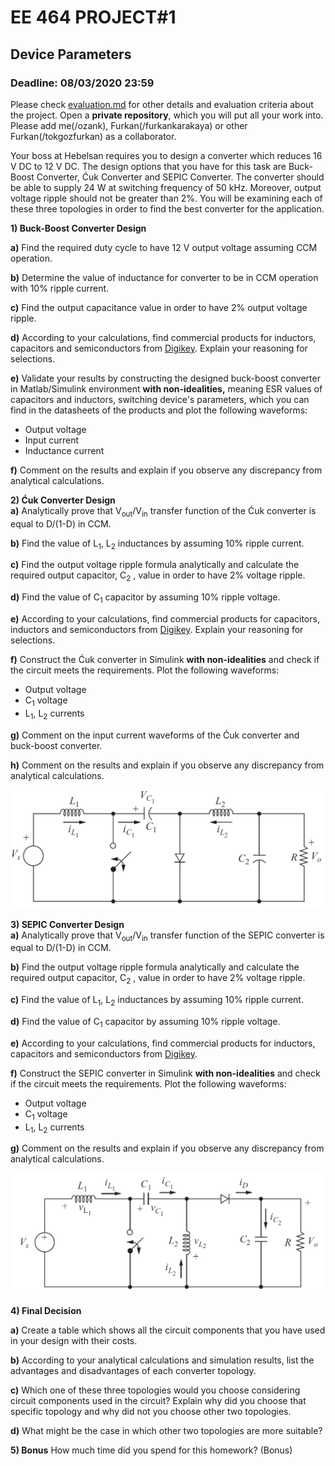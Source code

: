 # EE 464 PROJECT#1

## Device Parameters

### Deadline: 08/03/2020 23:59

Please check [evaluation.md](evaluation.md) for other details and evaluation criteria about the project. Open a **private repository**, which you will put all your work into. Please add me(/ozank), Furkan(/furkankarakaya) or other Furkan(/tokgozfurkan) as a collaborator.

Your boss at Hebelsan requires you to design a converter which reduces 16 V DC to 12 V DC. The design options that you have for this task are Buck-Boost Converter, Ćuk Converter and SEPIC Converter. The converter should be able to supply 24 W at switching frequency of 50 kHz. Moreover, output voltage ripple should not be greater than 2%. You will be examining each of these three topologies in order to find the best converter for the application.

**1) Buck-Boost Converter Design**<br />

  **a)** Find the required duty cycle to have 12 V output voltage assuming CCM operation.

  **b)** Determine the value of inductance for converter to be in CCM operation with 10% ripple current.

  **c)** Find the output capacitance value in order to have 2% output voltage ripple.

  **d)** According to your calculations, find commercial products for inductors, capacitors and semiconductors from [Digikey](https://www.digikey.com/). Explain your reasoning for selections.

  **e)** Validate your results by constructing the designed buck-boost converter in Matlab/Simulink environment **with non-idealities,** meaning ESR values of capacitors and inductors, switching device's parameters, which you can find in the datasheets of the products and plot the following waveforms:
  * Output voltage
  * Input current
  * Inductance current

**f)** Comment on the results and explain if you observe any discrepancy from analytical calculations.


**2) Ćuk Converter Design**<br />
  **a)** Analytically prove that V<sub>out</sub>/V<sub>in</sub> transfer function of the Ćuk converter is equal to D/(1-D) in CCM.

  **b)** Find the value of L<sub>1</sub>, L<sub>2</sub> inductances by assuming 10% ripple current.

  **c)** Find the output voltage ripple formula analytically and calculate the required output capacitor, C<sub>2</sub> , value in order to have 2% voltage ripple.

  **d)** Find the value of C<sub>1</sub> capacitor by assuming 10% ripple voltage.

  **e)** According to your calculations, find commercial products for capacitors, inductors and semiconductors from [Digikey](https://www.digikey.com/). Explain your reasoning for selections.

  **f)** Construct the Ćuk converter in Simulink **with non-idealities** and check if the circuit meets the requirements. Plot the following waveforms:

  * Output voltage
  * C<sub>1</sub> voltage
  * L<sub>1</sub>, L<sub>2</sub> currents

**g)** Comment on the input current waveforms of the Ćuk converter and buck-boost converter.

**h)** Comment on the results and explain if you observe any discrepancy from analytical calculations.

![](cuk.png)

**3) SEPIC Converter Design**<br />
**a)** Analytically prove that V<sub>out</sub>/V<sub>in</sub> transfer function of the SEPIC converter is equal to D/(1-D) in CCM.

**b)** Find the output voltage ripple formula analytically and calculate the required output capacitor, C<sub>2</sub> , value in order to have 2% voltage ripple.

**c)** Find the value of L<sub>1</sub>, L<sub>2</sub> inductances by assuming 10% ripple current.

**d)** Find the value of C<sub>1</sub> capacitor by assuming 10% ripple voltage.

**e)** According to your calculations, find commercial products for inductors, capacitors and semiconductors from [Digikey](https://www.digikey.com/).

**f)** Construct the SEPIC converter in Simulink **with non-idealities** and check if the circuit meets the requirements. Plot the following waveforms:

* Output voltage
* C<sub>1</sub> voltage
* L<sub>1</sub>, L<sub>2</sub> currents

**g)** Comment on the results and explain if you observe any discrepancy from analytical calculations.

![](sepic.png)

**4) Final Decision** <br />

**a)** Create a table which shows all the circuit components that you have used in your design with their costs.

**b)** According to your analytical calculations and simulation results, list the advantages and disadvantages of each converter topology.

**c)** Which one of these three topologies would you choose considering circuit components used in the circuit? Explain why did you choose that specific topology and why did not you choose other two topologies.

**d)** What might be the case in which other two topologies are more suitable?


**5) Bonus** How much time did you spend for this homework? (Bonus)
